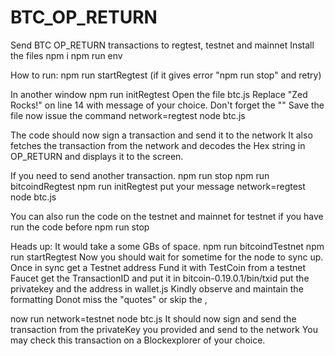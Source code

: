 # BTC_OP_RETURN
Send BTC OP_RETURN transactions to regtest, testnet and mainnet
Install the files
npm i
npm run env

How to run:
npm run startRegtest (if it gives error "npm run stop" and retry)

In another window
npm run initRegtest
Open the file btc.js 
Replace "Zed Rocks!" on line 14 with message of your choice. Don't forget the "" 
Save the file
now issue the command
network=regtest node btc.js

The code should now sign a transaction and send it to the network
It also fetches the transaction from the network and decodes the Hex string in OP_RETURN and displays it to the screen.

If you need to send another transaction.
npm run stop
npm run bitcoindRegtest
npm run initRegtest
put your message
network=regtest node btc.js

You can also run the code on the testnet and mainnet
for testnet
if you have run the code before 
npm run stop

Heads up: It would take a some GBs of space.
npm run bitcoindTestnet
npm run startRegtest
Now you should wait for sometime for the node to sync up.
Once in sync get a Testnet address
Fund it with TestCoin from a testnet Faucet
get the TransactionID and put it in bitcoin-0.19.0.1/bin/txid
put the privatekey and the address in wallet.js
Kindly observe and maintain the formatting
Donot miss the "quotes" or skip the ,

now run
network=testnet node btc.js
It should now sign and send the transaction from the privateKey you provided and send to the network
You may check this transaction on a Blockexplorer of your choice.
